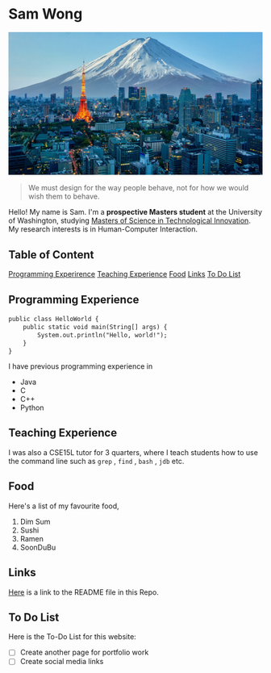 # Sam Wong
![Japan](japan.jpeg)
> We must design for the way people behave, not for how we would wish them to behave.

Hello! My name is Sam. I'm a **prospective Masters student** at the University of Washington, studying [Masters of Science in Technological Innovation](https://gix.uw.edu/program/msti/). My research interests is in Human-Computer Interaction.
## Table of Content
[Programming Experirence](https://samw0627.github.io/cse110-lab1/#programming-experience)
[Teaching Experience](https://samw0627.github.io/cse110-lab1/#teaching-experience)
[Food](https://samw0627.github.io/cse110-lab1/#food)
[Links](https://samw0627.github.io/cse110-lab1/#links)
[To Do List](https://samw0627.github.io/cse110-lab1/#to-do-list)

## Programming Experience
```
public class HelloWorld { 
    public static void main(String[] args) {
        System.out.println("Hello, world!");
    }
}
```

I have previous programming experience in 
- Java
- C
- C++
- Python

## Teaching Experience
I was also a CSE15L tutor for 3 quarters, where I teach students how to use the command line such as `grep` , `find` , `bash` , `jdb` etc.

## Food
Here's a list of my favourite food,
1. Dim Sum
2. Sushi
3. Ramen
4. SoonDuBu

## Links
[Here](README.md) is a link to the README file in this Repo.

## To Do List
Here is the To-Do List for this website:
- [ ] Create another page for portfolio work
- [ ] Create social media links

